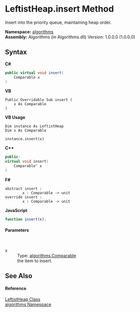 # LeftistHeap.insert Method 
 

Insert into the priority queue, maintaining heap order.

**Namespace:**&nbsp;<a href="82f88b43-fdc9-bc99-9558-75fce96d448f">algorithms</a><br />**Assembly:**&nbsp;Algorithms (in Algorithms.dll) Version: 1.0.0.0 (1.0.0.0)

## Syntax

**C#**<br />
``` C#
public virtual void insert(
	Comparable x
)
```

**VB**<br />
``` VB
Public Overridable Sub insert ( 
	x As Comparable
)
```

**VB Usage**<br />
``` VB Usage
Dim instance As LeftistHeap
Dim x As Comparable

instance.insert(x)
```

**C++**<br />
``` C++
public:
virtual void insert(
	Comparable^ x
)
```

**F#**<br />
``` F#
abstract insert : 
        x : Comparable -> unit 
override insert : 
        x : Comparable -> unit 
```

**JavaScript**<br />
``` JavaScript
function insert(x);
```


#### Parameters
&nbsp;<dl><dt>x</dt><dd>Type: <a href="6dcffa06-805a-b637-3ea2-da53324cd88f">algorithms.Comparable</a><br />the item to insert.</dd></dl>

## See Also


#### Reference
<a href="fa17c71d-1031-4bd6-9a29-262bde19fa7d">LeftistHeap Class</a><br /><a href="82f88b43-fdc9-bc99-9558-75fce96d448f">algorithms Namespace</a><br />